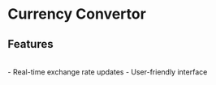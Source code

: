 # Currency Convertor 

## Features 
<br>
- Real-time exchange rate updates
- User-friendly interface